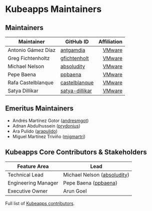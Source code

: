 # Kubeapps Maintainers

## Maintainers

| Maintainer         | GitHub ID                                           |                              Affiliation |
| ------------------ | --------------------------------------------------- | ---------------------------------------: |
| Antonio Gámez Díaz | [antgamdia](https://github.com/antgamdia)           | [VMware](https://www.github.com/vmware/) |
| Greg Fichtenholtz  | [gfichtenholt](https://github.com/gfichtenholt)     | [VMware](https://www.github.com/vmware/) |
| Michael Nelson     | [absoludity](https://github.com/absoludity)         | [VMware](https://www.github.com/vmware/) |
| Pepe Baena         | [ppbaena](https://github.com/ppbaena)               | [VMware](https://www.github.com/vmware/) |
| Rafa Castelblanque | [castelblanque](https://github.com/castelblanque)   | [VMware](https://www.github.com/vmware/) |
| Satya Dillikar     | [satya-dillikar](https://github.com/satya-dillikar) | [VMware](https://www.github.com/vmware/) |

## Emeritus Maintainers

- Andrés Martínez Gotor ([andresmgot](https://github.com/andresmgot))
- Adnan Abdulhussein ([prydonius](https://github.com/prydonius))
- Ara Pulido ([arapulido](https://github.com/arapulido))
- Miguel Martínez Triviño ([migmartri](https://github.com/migmartri))

## Kubeapps Core Contributors & Stakeholders

| Feature Area        | Lead                                                         |
| ------------------- | ------------------------------------------------------------ |
| Technical Lead      | Michael Nelson ([absoludity](https://github.com/absoludity)) |
| Engineering Manager | Pepe Baena ([ppbaena](https://github.com/ppbaena))           |
| Executive Owner     | Arun Goel                                                    |

Full list of [Kubeapps contributors](https://github.com/kubeapps/kubeapps/graphs/contributors).
